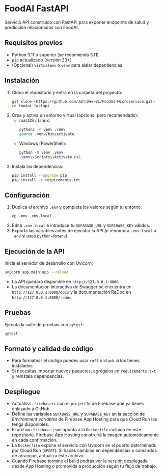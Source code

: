 # FoodAI FastAPI

Servicio API construido con FastAPI para exponer endpoints de salud y predicción relacionados con FoodAI.

## Requisitos previos

- Python 3.11 o superior (se recomienda 3.11)
- `pip` actualizado (versión 23+)
- (Opcional) `virtualenv` o `venv` para aislar dependencias

## Instalación

1. Clona el repositorio y entra en la carpeta del proyecto:
   ```bash
   git clone <https://github.com/JohnDev-01/FoodAI-Microservice.git>
   cd foodai-fastapi
   ```
2. Crea y activa un entorno virtual (opcional pero recomendado):
   - macOS / Linux:
     ```bash
     python3 -m venv .venv
     source .venv/bin/activate
     ```
   - Windows (PowerShell):
     ```powershell
     python -m venv .venv
     .venv\\Scripts\\Activate.ps1
     ```
3. Instala las dependencias:
   ```bash
   pip install --upgrade pip
   pip install -r requirements.txt
   ```

## Configuración

1. Duplica el archivo `.env` y completa los valores según tu entorno:
   ```bash
   cp .env .env.local
   ```
2. Edita `.env.local` e introduce tu `SUPABASE_URL` y `SUPABASE_KEY` válidos.
3. Exporta las variables antes de ejecutar la API (o renombra `.env.local` a `.env` si usas `python-dotenv`).

## Ejecución de la API

Inicia el servidor de desarrollo con Uvicorn:

```bash
uvicorn app.main:app --reload
```

- La API quedará disponible en `http://127.0.0.1:8000`.
- La documentación interactiva de Swagger se encuentra en `http://127.0.0.1:8000/docs` y la documentación ReDoc en `http://127.0.0.1:8000/redoc`.

## Pruebas

Ejecuta la suite de pruebas con `pytest`:

```bash
pytest
```

## Formato y calidad de código

- Para formatear el código puedes usar `ruff` o `black` si los tienes instalados.
- Si necesitas importar nuevos paquetes, agrégalos en `requirements.txt` y reinstala dependencias.

## Despliegue

- Actualiza `.firebaserc` con el `projectId` de Firebase que ya tienes enlazado a GitHub.
- Define las variables `SUPABASE_URL` y `SUPABASE_KEY` en la sección de *Environment variables* de Firebase App Hosting para que Cloud Run las tenga disponibles.
- El archivo `firebase.json` apunta a la `Dockerfile` incluida en este repositorio. Firebase App Hosting construirá la imagen automáticamente en cada confirmación.
- La `Dockerfile` expone el servicio con Uvicorn en el puerto determinado por Cloud Run (`$PORT`). Si haces cambios en dependencias o comandos de arranque, actualiza este archivo.
- Cuando Firebase termine el build podrás ver la versión desplegada desde App Hosting o promovida a producción según tu flujo de trabajo.
